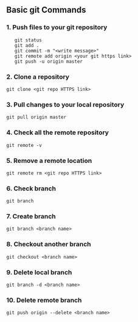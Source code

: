## Basic git Commands

### 1. Push files to your git repository

```git init
   git status
   git add .
   git commit -m "<write message>"
   git remote add origin <your git https link>
   git push -u origin master
```
### 2. Clone a repository

```git clone <git repo HTTPS link>```

### 3. Pull changes to your local repository

```git pull origin master```

### 4. Check all the remote repository

```git remote -v```

### 5. Remove a remote location

```git remote rm <git repo HTTPS link>```

### 6. Check branch

```git branch```

### 7. Create branch

```git branch <branch name>```

### 8. Checkout another branch

```git checkout <branch name>```

### 9. Delete local branch

```git branch -d <branch name>```

### 10. Delete remote branch

```git push origin --delete <branch name>```

